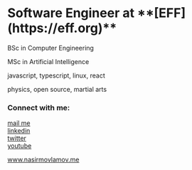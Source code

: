  <h1> Software Engineer at **[EFF](https://eff.org)** </h1>
<p> BSc in Computer Engineering </p>
<p> MSc in Artificial Intelligence </p>
<p>javascript, typescript, linux, react</p>
<p>physics, open source, martial arts </p>

<h3>Connect with me:</h2>
<p >
  <a href="mailto:movlamovnasir@gmail.com">mail me</a> <br>
  <a href="https://az.linkedin.com/in/nasir-movlamov-322ab21b4">linkedin</a><br>
  <a href="https://twitter.com/nasirmovlamov">twitter</a><br>
  <a href="https://www.youtube.com/channel/UCmE8Psks_-SDw9iG1nn6MpQ">youtube</a>
</p>
<p> 
 <a href="https://www.nasirmovlamov.me">www.nasirmovlamov.me </a>
</p>
